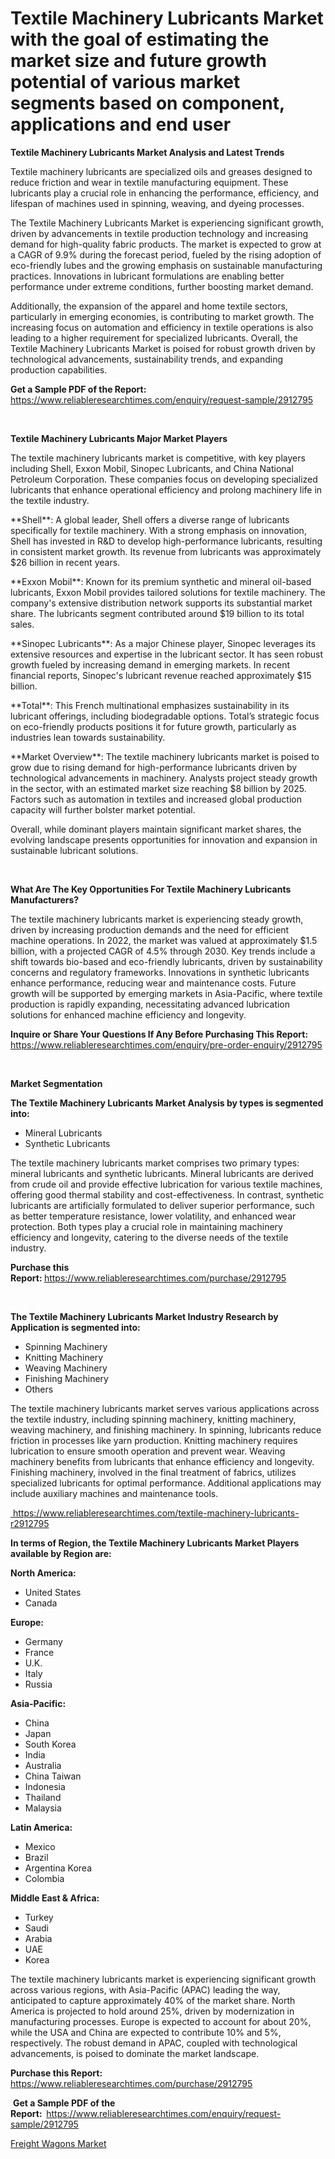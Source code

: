 <p><h1>Textile Machinery Lubricants Market with the goal of estimating the market size and future growth potential of various market segments based on component, applications and end user</h1></p><p><strong>Textile Machinery Lubricants Market Analysis and Latest Trends</strong></p>
<p><p>Textile machinery lubricants are specialized oils and greases designed to reduce friction and wear in textile manufacturing equipment. These lubricants play a crucial role in enhancing the performance, efficiency, and lifespan of machines used in spinning, weaving, and dyeing processes.</p><p>The Textile Machinery Lubricants Market is experiencing significant growth, driven by advancements in textile production technology and increasing demand for high-quality fabric products. The market is expected to grow at a CAGR of 9.9% during the forecast period, fueled by the rising adoption of eco-friendly lubes and the growing emphasis on sustainable manufacturing practices. Innovations in lubricant formulations are enabling better performance under extreme conditions, further boosting market demand.</p><p>Additionally, the expansion of the apparel and home textile sectors, particularly in emerging economies, is contributing to market growth. The increasing focus on automation and efficiency in textile operations is also leading to a higher requirement for specialized lubricants. Overall, the Textile Machinery Lubricants Market is poised for robust growth driven by technological advancements, sustainability trends, and expanding production capabilities.</p></p>
<p><strong>Get a Sample PDF of the Report:&nbsp;</strong> <a href="https://www.reliableresearchtimes.com/enquiry/request-sample/2912795?utm_campaign=3047&utm_medium=2&utm_source=Github&utm_content=ia&utm_term=12032025&utm_id=textile-machinery-lubricants">https://www.reliableresearchtimes.com/enquiry/request-sample/2912795</a></p>
<p>&nbsp;</p>
<p><strong>Textile Machinery Lubricants Major Market Players</strong></p>
<p><p>The textile machinery lubricants market is competitive, with key players including Shell, Exxon Mobil, Sinopec Lubricants, and China National Petroleum Corporation. These companies focus on developing specialized lubricants that enhance operational efficiency and prolong machinery life in the textile industry.</p><p>**Shell**: A global leader, Shell offers a diverse range of lubricants specifically for textile machinery. With a strong emphasis on innovation, Shell has invested in R&D to develop high-performance lubricants, resulting in consistent market growth. Its revenue from lubricants was approximately $26 billion in recent years.</p><p>**Exxon Mobil**: Known for its premium synthetic and mineral oil-based lubricants, Exxon Mobil provides tailored solutions for textile machinery. The company's extensive distribution network supports its substantial market share. The lubricants segment contributed around $19 billion to its total sales.</p><p>**Sinopec Lubricants**: As a major Chinese player, Sinopec leverages its extensive resources and expertise in the lubricant sector. It has seen robust growth fueled by increasing demand in emerging markets. In recent financial reports, Sinopec's lubricant revenue reached approximately $15 billion.</p><p>**Total**: This French multinational emphasizes sustainability in its lubricant offerings, including biodegradable options. Total’s strategic focus on eco-friendly products positions it for future growth, particularly as industries lean towards sustainability.</p><p>**Market Overview**: The textile machinery lubricants market is poised to grow due to rising demand for high-performance lubricants driven by technological advancements in machinery. Analysts project steady growth in the sector, with an estimated market size reaching $8 billion by 2025. Factors such as automation in textiles and increased global production capacity will further bolster market potential.</p><p>Overall, while dominant players maintain significant market shares, the evolving landscape presents opportunities for innovation and expansion in sustainable lubricant solutions.</p></p>
<p>&nbsp;</p>
<p><strong>What Are The Key Opportunities For Textile Machinery Lubricants Manufacturers?</strong></p>
<p><p>The textile machinery lubricants market is experiencing steady growth, driven by increasing production demands and the need for efficient machine operations. In 2022, the market was valued at approximately $1.5 billion, with a projected CAGR of 4.5% through 2030. Key trends include a shift towards bio-based and eco-friendly lubricants, driven by sustainability concerns and regulatory frameworks. Innovations in synthetic lubricants enhance performance, reducing wear and maintenance costs. Future growth will be supported by emerging markets in Asia-Pacific, where textile production is rapidly expanding, necessitating advanced lubrication solutions for enhanced machine efficiency and longevity.</p></p>
<p><strong>Inquire or Share Your Questions If Any Before Purchasing This Report:</strong> <a href="https://www.reliableresearchtimes.com/enquiry/pre-order-enquiry/2912795?utm_campaign=3047&utm_medium=2&utm_source=Github&utm_content=ia&utm_term=12032025&utm_id=textile-machinery-lubricants">https://www.reliableresearchtimes.com/enquiry/pre-order-enquiry/2912795</a></p>
<p>&nbsp;</p>
<p><strong>Market Segmentation</strong></p>
<p><strong>The Textile Machinery Lubricants Market Analysis by types is segmented into:</strong></p>
<p><ul><li>Mineral Lubricants</li><li>Synthetic Lubricants</li></ul></p>
<p><p>The textile machinery lubricants market comprises two primary types: mineral lubricants and synthetic lubricants. Mineral lubricants are derived from crude oil and provide effective lubrication for various textile machines, offering good thermal stability and cost-effectiveness. In contrast, synthetic lubricants are artificially formulated to deliver superior performance, such as better temperature resistance, lower volatility, and enhanced wear protection. Both types play a crucial role in maintaining machinery efficiency and longevity, catering to the diverse needs of the textile industry.</p></p>
<p><strong>Purchase this Report:&nbsp;</strong><a href="https://www.reliableresearchtimes.com/purchase/2912795?utm_campaign=3047&utm_medium=2&utm_source=Github&utm_content=ia&utm_term=12032025&utm_id=textile-machinery-lubricants">https://www.reliableresearchtimes.com/purchase/2912795</a></p>
<p>&nbsp;</p>
<p><strong>The Textile Machinery Lubricants Market Industry Research by Application is segmented into:</strong></p>
<p><ul><li>Spinning Machinery</li><li>Knitting Machinery</li><li>Weaving Machinery</li><li>Finishing Machinery</li><li>Others</li></ul></p>
<p><p>The textile machinery lubricants market serves various applications across the textile industry, including spinning machinery, knitting machinery, weaving machinery, and finishing machinery. In spinning, lubricants reduce friction in processes like yarn production. Knitting machinery requires lubrication to ensure smooth operation and prevent wear. Weaving machinery benefits from lubricants that enhance efficiency and longevity. Finishing machinery, involved in the final treatment of fabrics, utilizes specialized lubricants for optimal performance. Additional applications may include auxiliary machines and maintenance tools.</p></p>
<p><a href="https://www.reliableresearchtimes.com/textile-machinery-lubricants-r2912795?utm_campaign=3047&utm_medium=2&utm_source=Github&utm_content=ia&utm_term=12032025&utm_id=textile-machinery-lubricants">&nbsp;https://www.reliableresearchtimes.com/textile-machinery-lubricants-r2912795</a></p>
<p><strong>In terms of Region, the Textile Machinery Lubricants Market Players available by Region are:</strong></p>
<p>
    <p> <strong> North America: </strong>
        <ul>
            <li>United States</li>
            <li>Canada</li>
        </ul>
        </p> 
    <p> <strong> Europe: </strong>
        <ul>
            <li>Germany</li>
            <li>France</li>
            <li>U.K.</li>
            <li>Italy</li>
            <li>Russia</li>
        </ul>
        </p> 
    <p> <strong> Asia-Pacific: </strong>
        <ul>
            <li>China</li>
            <li>Japan</li>
            <li>South Korea</li>
            <li>India</li>
            <li>Australia</li>
            <li>China Taiwan</li>
            <li>Indonesia</li>
            <li>Thailand</li>
            <li>Malaysia</li>
        </ul>
        </p> 
    <p> <strong> Latin America: </strong>
        <ul>
            <li>Mexico</li>
            <li>Brazil</li>
            <li>Argentina Korea</li>
            <li>Colombia</li>
        </ul>
        </p> 
    <p> <strong> Middle East & Africa: </strong>
        <ul>
            <li>Turkey</li>
            <li>Saudi</li>
            <li>Arabia</li>
            <li>UAE</li>
            <li>Korea</li>
        </ul>
    </p>
    </p>
<p><p>The textile machinery lubricants market is experiencing significant growth across various regions, with Asia-Pacific (APAC) leading the way, anticipated to capture approximately 40% of the market share. North America is projected to hold around 25%, driven by modernization in manufacturing processes. Europe is expected to account for about 20%, while the USA and China are expected to contribute 10% and 5%, respectively. The robust demand in APAC, coupled with technological advancements, is poised to dominate the market landscape.</p></p>
<p><strong>Purchase this Report: </strong><a href="https://www.reliableresearchtimes.com/purchase/2912795?utm_campaign=3047&utm_medium=2&utm_source=Github&utm_content=ia&utm_term=12032025&utm_id=textile-machinery-lubricants">https://www.reliableresearchtimes.com/purchase/2912795</a></p>
<p>&nbsp;<strong>Get a Sample PDF of the Report:&nbsp;&nbsp;</strong><a href="https://www.reliableresearchtimes.com/enquiry/request-sample/2912795?utm_campaign=3047&utm_medium=2&utm_source=Github&utm_content=ia&utm_term=12032025&utm_id=textile-machinery-lubricants">https://www.reliableresearchtimes.com/enquiry/request-sample/2912795</a></p>
<p><strong></strong></p>
<p><p><a href="https://github.com/amoakuolaopa/Market-Research-Report-List-1/blob/main/freight-wagons-market.md?utm_campaign=3047&utm_medium=2&utm_source=Github&utm_content=ia&utm_term=12032025&utm_id=textile-machinery-lubricants">Freight Wagons Market</a></p></p>